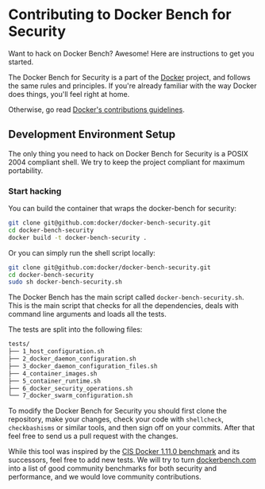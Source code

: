# Contributing to Docker Bench for Security

Want to hack on Docker Bench? Awesome! Here are instructions to get you
started.

The Docker Bench for Security is a part of the [Docker](https://www.docker.com)
project, and follows the same rules and principles. If you're already familiar
with the way Docker does things, you'll feel right at home.

Otherwise, go read
[Docker's contributions guidelines](https://github.com/docker/docker/blob/master/CONTRIBUTING.md).

## Development Environment Setup

The only thing you need to hack on Docker Bench for Security is a POSIX 2004
compliant shell. We try to keep the project compliant for maximum portability.

### Start hacking

You can build the container that wraps the docker-bench for security:

```sh
git clone git@github.com:docker/docker-bench-security.git
cd docker-bench-security
docker build -t docker-bench-security .
```

Or you can simply run the shell script locally:

```sh
git clone git@github.com:docker/docker-bench-security.git
cd docker-bench-security
sudo sh docker-bench-security.sh
```

The Docker Bench has the main script called `docker-bench-security.sh`.
This is the main script that checks for all the dependencies, deals with
command line arguments and loads all the tests.

The tests are split into the following files:

```sh
tests/
├── 1_host_configuration.sh
├── 2_docker_daemon_configuration.sh
├── 3_docker_daemon_configuration_files.sh
├── 4_container_images.sh
├── 5_container_runtime.sh
├── 6_docker_security_operations.sh
└── 7_docker_swarm_configuration.sh
```

To modify the Docker Bench for Security you should first clone the repository,
make your changes, check your code with `shellcheck`, `checkbashisms` or similar
tools, and then sign off on your commits. After that feel free to send us a
pull request with the changes.

While this tool was inspired by the [CIS Docker 1.11.0 benchmark](https://benchmarks.cisecurity.org/downloads/show-single/index.cfm?file=docker16.110)
and its successors, feel free to add new tests. We will try to turn
[dockerbench.com](https://dockerbench.com) into a list of good community
benchmarks for both security and performance, and we would love community
contributions.
